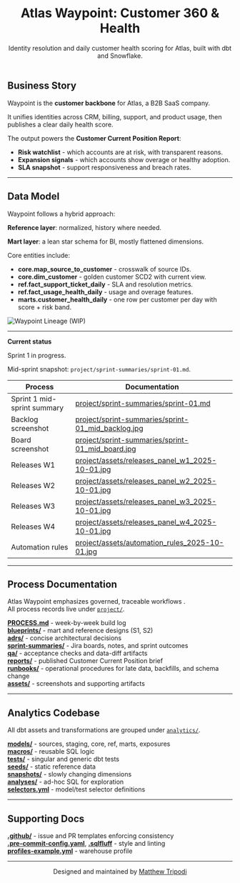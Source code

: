 ﻿<h1 align="center">Atlas Waypoint: Customer 360 & Health</h1>

<p align="center">
  Identity resolution and daily customer health scoring for Atlas, built with dbt and Snowflake.
  <br/><br/>
</p>

## Business Story

Waypoint is the **customer backbone** for Atlas, a B2B SaaS company.  

It unifies identities across CRM, billing, support, and product usage, then publishes a clear daily health score.  

The output powers the **Customer Current Position Report**:  
- **Risk watchlist** - which accounts are at risk, with transparent reasons.  
- **Expansion signals** - which accounts show overage or healthy adoption.  
- **SLA snapshot** - support responsiveness and breach rates.  

---

## Data Model

Waypoint follows a hybrid approach:  

**Reference layer**: normalized, history where needed.  

**Mart layer**: a lean star schema for BI, mostly flattened dimensions.  


Core entities include:  

- **core.map_source_to_customer** - crosswalk of source IDs.  
- **core.dim_customer** - golden customer SCD2 with current view.  
- **ref.fact_support_ticket_daily** - SLA and resolution metrics.  
- **ref.fact_usage_health_daily** - usage and overage features.  
- **marts.customer_health_daily** - one row per customer per day with score + risk band.  

![Waypoint Lineage](project/lineage/lineage_v1.png) (WIP)

---

**Current status** 

Sprint 1 in progress.

Mid-sprint snapshot: `project/sprint-summaries/sprint-01.md`.

| Process                     | Documentation                                                                                            |
|-----------------------------|----------------------------------------------------------------------------------------------------------|
| Sprint 1 mid-sprint summary | [project/sprint-summaries/sprint-01.md](project/sprint-summaries/sprint-01.md)                           |
| Backlog screenshot          | [project/sprint-summaries/sprint-01_mid_backlog.jpg](project/sprint-summaries/sprint-01_mid_backlog.jpg) |
| Board screenshot            | [project/sprint-summaries/sprint-01_mid_board.jpg](project/sprint-summaries/sprint-01_mid_board.jpg)     |
| Releases W1                 | [project/assets/releases_panel_w1_2025-10-01.jpg](project/assets/releases_panel_w1_2025-10-01_v1.jpg)    |
| Releases W2                 | [project/assets/releases_panel_w2_2025-10-01.jpg](project/assets/releases_panel_w2_2025-10-01_v1.jpg)    |
| Releases W3                 | [project/assets/releases_panel_w3_2025-10-01.jpg](project/assets/releases_panel_w3_2025-10-01_v1.jpg)    |
| Releases W4                 | [project/assets/releases_panel_w4_2025-10-01.jpg](project/assets/releases_panel_w4_2025-10-01_v1.jpg)    |
| Automation rules            | [project/assets/automation_rules_2025-10-01.jpg](project/assets/automation_rules_2025-10-01.jpg)         |

---

## Process Documentation

Atlas Waypoint emphasizes governed, traceable workflows
.  
All process records live under [`project/`](project/).

[**PROCESS.md**](project/PROCESS.md) - week-by-week build log  
[**blueprints/**](project/blueprints/) - mart and reference designs (S1, S2)  
[**adrs/**](project/adrs/) - concise architectural decisions  
[**sprint-summaries/**](project/sprint-summaries/) - Jira boards, notes, and sprint outcomes  
[**qa/**](project/qa/) - acceptance checks and data-diff artifacts  
[**reports/**](project/reports/) - published Customer Current Position brief  
[**runbooks/**](project/runbooks/) - operational procedures for late data, backfills, and schema change  
[**assets/**](project/assets/) - screenshots and supporting artifacts  

---

## Analytics Codebase

All dbt assets and transformations are grouped under [`analytics/`](analytics/).

[**models/**](analytics/models/) - sources, staging, core, ref, marts, exposures  
[**macros/**](analytics/macros/) - reusable SQL logic  
[**tests/**](analytics/tests/) - singular and generic dbt tests  
[**seeds/**](analytics/seeds/) - static reference data  
[**snapshots/**](analytics/snapshots/) - slowly changing dimensions  
[**analyses/**](analytics/analyses/) - ad-hoc SQL for exploration  
[**selectors.yml**](analytics/selectors.yml) - model/test selector definitions  

---

## Supporting Docs

[**.github/**](.github/) - issue and PR templates enforcing consistency  
[**.pre-commit-config.yaml**](.pre-commit-config.yaml), [**.sqlfluff**](.sqlfluff) - style and linting  
[**profiles-example.yml**](profiles-example.yml) - warehouse profile

---

<p align="center">Designed and maintained by <a href="https://github.com/moveeleven-data">Matthew Tripodi</a></p>
